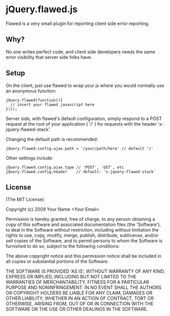 
# jQuery.flawed.js

Flawed is a very small plugin for reporting client side error reporting.

## Why?

No one writes perfect code, and client side developers needs the same error visibility that server side folks have.

## Setup

On the client, just use flawed to wrap your js where you would normally use an anonymous function:

    jQuery.flawed(function(){
      // insert your flawed javascript here
    })();

Server side, with flawed's default configuration, simply respond to a POST request at the root of your application ( '/' ) for requests with the header 'x-jquery-flawed-stack'.

Changing the default path is recommended:

    jQuery.flawed.config.ajax.path = '/your/path/here' // default '/'

Other settings include:

    jQuery.flawed.config.ajax.type // 'POST', 'GET', etc
    jQuery.flawed.config.header    // default: 'x-jquery-flawed-stack'

## License

(The MIT License)

Copyright (c) 2009 Your Name &lt;Your Email&gt;

Permission is hereby granted, free of charge, to any person obtaining
a copy of this software and associated documentation files (the
'Software'), to deal in the Software without restriction, including
without limitation the rights to use, copy, modify, merge, publish,
distribute, sublicense, and/or sell copies of the Software, and to
permit persons to whom the Software is furnished to do so, subject to
the following conditions:

The above copyright notice and this permission notice shall be
included in all copies or substantial portions of the Software.

THE SOFTWARE IS PROVIDED 'AS IS', WITHOUT WARRANTY OF ANY KIND,
EXPRESS OR IMPLIED, INCLUDING BUT NOT LIMITED TO THE WARRANTIES OF
MERCHANTABILITY, FITNESS FOR A PARTICULAR PURPOSE AND NONINFRINGEMENT.
IN NO EVENT SHALL THE AUTHORS OR COPYRIGHT HOLDERS BE LIABLE FOR ANY
CLAIM, DAMAGES OR OTHER LIABILITY, WHETHER IN AN ACTION OF CONTRACT,
TORT OR OTHERWISE, ARISING FROM, OUT OF OR IN CONNECTION WITH THE
SOFTWARE OR THE USE OR OTHER DEALINGS IN THE SOFTWARE.
